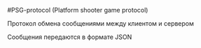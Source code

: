 #PSG-protocol (Platform shooter game protocol)

Протокол обмена сообщениями между клиентом и сервером

Сообщения передаются в формате JSON



